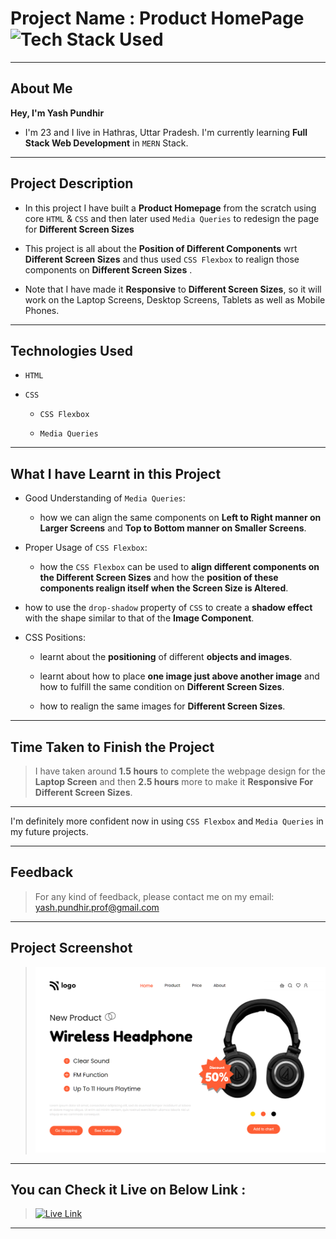 # Project Name : Product HomePage ![Tech Stack Used](https://img.shields.io/badge/Technologies-HTML%20%26%20CSS-orange)

---

## About Me

**Hey, I'm Yash Pundhir**

- I'm 23 and I live in Hathras, Uttar Pradesh. I'm currently learning **Full Stack Web Development** in `MERN` Stack.

---

## Project Description

- In this project I have built a **Product Homepage** from the scratch using core `HTML` & `CSS` and then later used `Media Queries` to redesign the page for **Different Screen Sizes**

- This project is all about the **Position of Different Components** wrt **Different Screen Sizes** and thus used `CSS Flexbox` to realign those components on **Different Screen Sizes** .

- Note that I have made it **Responsive** to **Different Screen Sizes**, so it will work on the Laptop Screens, Desktop Screens, Tablets as well as Mobile Phones.

---

## Technologies Used

- `HTML`

- `CSS`

  - `CSS Flexbox`

  - `Media Queries`

---

## What I have Learnt in this Project

- Good Understanding of `Media Queries`:

  - how we can align the same components on **Left to Right manner on Larger Screens** and **Top to Bottom manner on Smaller Screens**.

- Proper Usage of `CSS Flexbox`:

  - how the `CSS Flexbox` can be used to **align different components on the Different Screen Sizes** and how the **position of these components realign itself when the Screen Size is Altered**.

- how to use the `drop-shadow` property of `CSS` to create a **shadow effect** with the shape similar to that of the **Image Component**.

- CSS Positions:

  - learnt about the **positioning** of different **objects and images**.

  - learnt about how to place **one image just above another image** and how to fulfill the same condition on **Different Screen Sizes**.

  - how to realign the same images for **Different Screen Sizes**.

---

## Time Taken to Finish the Project

> I have taken around **1.5 hours** to complete the webpage design for the **Laptop Screen** and then **2.5 hours** more to make it **Responsive For Different Screen Sizes**.

---

I'm definitely more confident now in using `CSS Flexbox` and `Media Queries` in my future projects.

---

## Feedback

> For any kind of feedback, please contact me on my email: yash.pundhir.prof@gmail.com

---

## Project Screenshot

> ![SS](./SS%20of%20the%20Project.png)

---

## You can Check it Live on Below Link :

> [![Live Link](https://img.shields.io/badge/DEPLOYED-LINK-green)](https://product-homepage-sj.netlify.app/)

---
